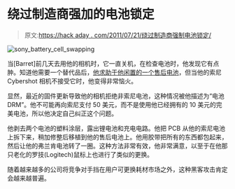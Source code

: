 # 绕过制造商强加的电池锁定

> 原文:[https://hack aday . com/2011/07/21/绕过制造商强制电池锁定/](https://hackaday.com/2011/07/21/bypassing-manufacturer-imposed-battery-lockouts/)

![sony_battery_cell_swapping](../Images/fd45061c301d5281c6d0de1ea7ca9052.png "sony_battery_cell_swapping")

当[Barret]前几天去用他的相机时，它一直关机，在检查电池时，他发现它有点肿。知道他需要一个替代品后，[他求助于他闲置的一个售后电池](https://sites.google.com/site/barrettsthingsofinterest/home/announcements/secondpost)，但当他的索尼 Cybershot 相机不接受它时，他变得非常恼火。

显然，最近的固件更新导致他的相机拒绝非索尼电池，这种情况被他描述为“电池 DRM”。他不可能再向索尼支付 50 美元，而不是使用他已经拥有的 10 美元的完美电池，所以他决定自己纠正这个问题。

他剥去两个电池的塑料涂层，露出锂电池和充电电路。他把 PCB 从他的索尼电池上拆下来，稍加修整后移植到他的售后电池上。他用胶带把所有的东西都包起来，然后让他的弗兰肯电池转了一圈。这种方法非常有效，他非常满意，以至于在他那只老化的罗技(Logitech)鼠标上也进行了类似的更换。

随着越来越多的公司将竞争对手挡在用户可更换耗材市场之外，这种黑客攻击肯定会越来越普遍。